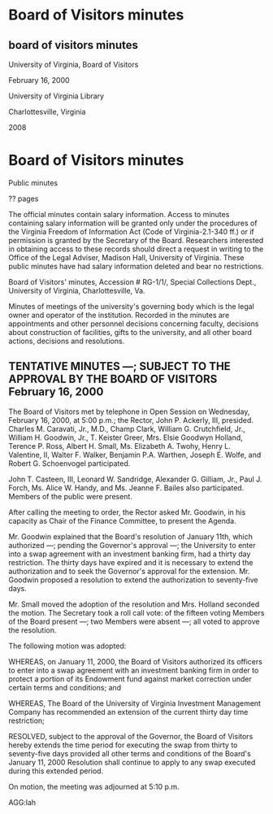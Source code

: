 Board of Visitors minutes
=========================

board of visitors minutes
-------------------------

University of Virginia, Board of Visitors

February 16, 2000

University of Virginia Library

Charlottesville, Virginia

2008

Board of Visitors minutes
=========================

Public minutes

?? pages

The official minutes contain salary information. Access to minutes containing salary information will be granted only under the procedures of the Virginia Freedom of Information Act (Code of Virginia-2.1-340 ff.) or if permission is granted by the Secretary of the Board. Researchers interested in obtaining access to these records should direct a request in writing to the Office of the Legal Adviser, Madison Hall, University of Virginia. These public minutes have had salary information deleted and bear no restrictions.

Board of Visitors' minutes, Accession # RG-1/1/, Special Collections Dept., University of Virginia, Charlottesville, Va.

Minutes of meetings of the university's governing body which is the legal owner and operator of the institution. Recorded in the minutes are appointments and other personnel decisions concerning faculty, decisions about construction of facilities, gifts to the university, and all other board actions, decisions and resolutions.

TENTATIVE MINUTES —; SUBJECT TO THE APPROVAL BY THE BOARD OF VISITORS February 16, 2000
---------------------------------------------------------------------------------------

The Board of Visitors met by telephone in Open Session on Wednesday, February 16, 2000, at 5:00 p.m.; the Rector, John P. Ackerly, III, presided. Charles M. Caravati, Jr., M.D., Champ Clark, William G. Crutchfield, Jr., William H. Goodwin, Jr., T. Keister Greer, Mrs. Elsie Goodwyn Holland, Terence P. Ross, Albert H. Small, Ms. Elizabeth A. Twohy, Henry L. Valentine, II, Walter F. Walker, Benjamin P.A. Warthen, Joseph E. Wolfe, and Robert G. Schoenvogel participated.

John T. Casteen, III, Leonard W. Sandridge, Alexander G. Gilliam, Jr., Paul J. Forch, Ms. Alice W. Handy, and Ms. Jeanne F. Bailes also participated. Members of the public were present.

After calling the meeting to order, the Rector asked Mr. Goodwin, in his capacity as Chair of the Finance Committee, to present the Agenda.

Mr. Goodwin explained that the Board's resolution of January 11th, which authorized —; pending the Governor's approval —; the University to enter into a swap agreement with an investment banking firm, had a thirty day restriction. The thirty days have expired and it is necessary to extend the authorization and to seek the Governor's approval for the extension. Mr. Goodwin proposed a resolution to extend the authorization to seventy-five days.

Mr. Small moved the adoption of the resolution and Mrs. Holland seconded the motion. The Secretary took a roll call vote: of the fifteen voting Members of the Board present —; two Members were absent —; all voted to approve the resolution.

The following motion was adopted:

WHEREAS, on January 11, 2000, the Board of Visitors authorized its officers to enter into a swap agreement with an investment banking firm in order to protect a portion of its Endowment fund against market correction under certain terms and conditions; and

WHEREAS, The Board of the University of Virginia Investment Management Company has recommended an extension of the current thirty day time restriction;

RESOLVED, subject to the approval of the Governor, the Board of Visitors hereby extends the time period for executing the swap from thirty to seventy-five days provided all other terms and conditions of the Board's January 11, 2000 Resolution shall continue to apply to any swap executed during this extended period.

On motion, the meeting was adjourned at 5:10 p.m.

AGG:lah